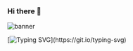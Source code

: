 ### Hi there 👋
![banner](https://github.com/gc359/gc359/assets/113853920/e6819992-e962-4e99-9118-110c37cbc6df)

[![Typing SVG](https://readme-typing-svg.herokuapp.com?font=Black+Ops+One&size=45&duration=7500&pause=1000&center=true&vCenter=true&random=true&width=1250&height=100&lines=Protecting+digital+landscapes.;Securing+the+future%2C+one+byte+at+a+time.;Building+a+fortress+of+cyber+defenses.;Defending+against+ever-evolving+threats.;Turning+challenges+into+opportunities.;Safeguarding+data%2C+securing+trust.;Unlocking+the+doors+to+a+secure+digital+world.;Where+technology+meets+security.;Securing+networks%2C+elevating+success.;Innovating+security+for+a+safer+tomorrow.;Success+through+a+proactive+mindset.;Trust+but+verify.;Empowering+businesses+with+security+solutions.;Redefining+success+through+cyber.;Securing+the+foundation+of+digital+success.;Creating+a+secure+environment+.;Defending+against+digital+threats.;Your+security%2C+our+commitment+to+success.;Strategizing+for+success%2C+fortifying+against+threats.;Elevating+your+security+posture.;Resilience+in+the+face+of+challenges.;Navigating+the+cybersecurity+landscape.;The+bridge+to+secure+futures.)](https://git.io/typing-svg)
<!--
**gc359/gc359** is a ✨ _special_ ✨ repository because its `README.md` (this file) appears on your GitHub profile.

Here are some ideas to get you started:

- 🔭 I’m currently working on ...
- 🌱 I’m currently learning ...
- 👯 I’m looking to collaborate on ...
- 🤔 I’m looking for help with ...
- 💬 Ask me about ...
- 📫 How to reach me: ...
- 😄 Pronouns: ...
- ⚡ Fun fact: ...
-->
